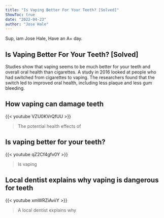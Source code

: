 ```yaml
---
title: "Is Vaping Better For Your Teeth? [Solved]"
ShowToc: true 
date: "2022-04-23"
author: "Jose Hale" 
---
```


Sup, iam Jose Hale, Have an A+ day.
## Is Vaping Better For Your Teeth? [Solved]
Studies show that vaping seems to be much better for your teeth and overall oral health than cigarettes. A study in 2016 looked at people who had switched from cigarettes to vaping. The researchers found that the switch led to improved oral health, including less plaque and less gum bleeding.

## How vaping can damage teeth
{{< youtube VZU0KVrQfUU >}}
>The potential health effects of 

## Is vaping better for your teeth?
{{< youtube qZ2Cf4gfv0Y >}}
>Is vaping

## Local dentist explains why vaping is dangerous for teeth
{{< youtube xmWRZiAviiY >}}
>A local dentist explains why 

